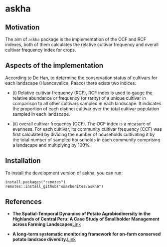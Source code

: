 # askha

## Motivation

The aim of `askha` package is the implementation of the OCF and RCF indexes, both of them calculates the relative cultivar frequency and overall cultivar frequency index for crops. 

## Aspects of the implementation

According to De Han, to determine the conservation status of cultivars for each landscape (Huancavelica, Pasco) there exists two indices: 

- (i) Relative cultivar frequency (RCF), RCF index is used to gauge the relative abundance or frequency (or rarity) of a unique cultivar in comparison to all other cultivars sampled in each landscape. It indicates the proportion of each distinct cultivar over the total cultivar population sampled in each landscape. 

- (ii) overall cultivar frequency (OCF). The OCF index is a measure of evenness. For each cultivar, its community cultivar frequency (CCF) was first calculated by dividing the number of households cultivating it by the total number of sampled households in each community comprising a landscape and multiplying by 100%.


## Installation

To install the development version of askha, you can run:

```{r}
install.packages("remotes")
remotes::install_github("omarbenites/askha")
```

## References


- **The Spatial-Temporal Dynamics of Potato Agrobiodiversity in the Highlands of Central Peru: A Case Study of Smallholder Management across Farming Landscapes**[Link](https://www.mdpi.com/2073-445X/8/11/169)

- **A long-term systematic monitoring framework for on-farm conserved potato landrace diversity.**[Link](https://cgspace.cgiar.org/handle/10568/72908)

